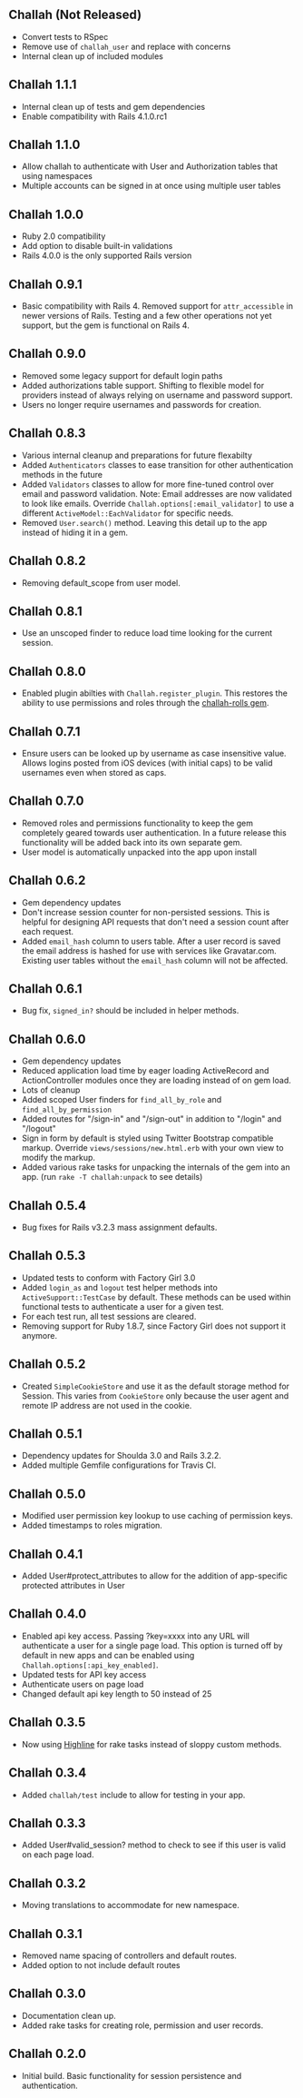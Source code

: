## Challah (Not Released)

* Convert tests to RSpec
* Remove use of `challah_user` and replace with concerns
* Internal clean up of included modules

## Challah 1.1.1

* Internal clean up of tests and gem dependencies
* Enable compatibility with Rails 4.1.0.rc1

## Challah 1.1.0

* Allow challah to authenticate with User and Authorization tables that using namespaces
* Multiple accounts can be signed in at once using multiple user tables

## Challah 1.0.0

* Ruby 2.0 compatibility
* Add option to disable built-in validations
* Rails 4.0.0 is the only supported Rails version

## Challah 0.9.1

* Basic compatibility with Rails 4. Removed support for `attr_accessible` in newer versions of Rails. Testing and a few other operations not yet support, but the gem is functional on Rails 4.

## Challah 0.9.0

* Removed some legacy support for default login paths
* Added authorizations table support. Shifting to flexible model for providers instead of always relying on username and password support.
* Users no longer require usernames and passwords for creation.

## Challah 0.8.3

* Various internal cleanup and preparations for future flexabilty
* Added `Authenticators` classes to ease transition for other authentication methods in the future
* Added `Validators` classes to allow for more fine-tuned control over email and password validation. Note: Email addresses are now validated to look like emails. Override `Challah.options[:email_validator]` to use a different `ActiveModel::EachValidator` for specific needs.
* Removed `User.search()` method. Leaving this detail up to the app instead of hiding it in a gem.

## Challah 0.8.2

* Removing default_scope from user model.

## Challah 0.8.1

* Use an unscoped finder to reduce load time looking for the current session.

## Challah 0.8.0

* Enabled plugin abilties with `Challah.register_plugin`. This restores the ability to use permissions and roles through the [challah-rolls gem](https://github.com/jdtornow/challah-rolls).

## Challah 0.7.1

* Ensure users can be looked up by username as case insensitive value. Allows logins posted from iOS devices (with initial caps) to be valid usernames even when stored as caps.

## Challah 0.7.0

* Removed roles and permissions functionality to keep the gem completely geared towards user authentication. In a future release this functionality will be added back into its own separate gem.
* User model is automatically unpacked into the app upon install

## Challah 0.6.2

* Gem dependency updates
* Don't increase session counter for non-persisted sessions. This is helpful for designing API requests that don't need a session count after each request.
* Added `email_hash` column to users table. After a user record is saved the email address is hashed for use with services like Gravatar.com. Existing user tables without the `email_hash` column will not be affected.

## Challah 0.6.1

* Bug fix, `signed_in?` should be included in helper methods.

## Challah 0.6.0

* Gem dependency updates
* Reduced application load time by eager loading ActiveRecord and ActionController modules once they are loading instead of on gem load.
* Lots of cleanup
* Added scoped User finders for `find_all_by_role` and `find_all_by_permission`
* Added routes for "/sign-in" and "/sign-out" in addition to "/login" and "/logout"
* Sign in form by default is styled using Twitter Bootstrap compatible markup. Override `views/sessions/new.html.erb` with your own view to modify the markup.
* Added various rake tasks for unpacking the internals of the gem into an app. (run `rake -T challah:unpack` to see details)

## Challah 0.5.4

* Bug fixes for Rails v3.2.3 mass assignment defaults.

## Challah 0.5.3

* Updated tests to conform with Factory Girl 3.0
* Added `login_as` and `logout` test helper methods into `ActiveSupport::TestCase` by default. These methods can be used within functional tests to authenticate a user for a given test.
* For each test run, all test sessions are cleared.
* Removing support for Ruby 1.8.7, since Factory Girl does not support it anymore.

## Challah 0.5.2

* Created `SimpleCookieStore` and use it as the default storage method for Session. This varies from `CookieStore` only because the user agent and remote IP address are not used in the cookie.

## Challah 0.5.1

* Dependency updates for Shoulda 3.0 and Rails 3.2.2.
* Added multiple Gemfile configurations for Travis CI.

## Challah 0.5.0

* Modified user permission key lookup to use caching of permission keys.
* Added timestamps to roles migration.

## Challah 0.4.1

* Added User#protect_attributes to allow for the addition of app-specific protected attributes in User

## Challah 0.4.0

* Enabled api key access. Passing ?key=xxxx into any URL will authenticate a user for a single page load. This option is turned off by default in new apps and can be enabled using `Challah.options[:api_key_enabled]`.
* Updated tests for API key access
* Authenticate users on page load
* Changed default api key length to 50 instead of 25

## Challah 0.3.5

* Now using [Highline](https://github.com/JEG2/highline) for rake tasks instead of sloppy custom methods.

## Challah 0.3.4

* Added `challah/test` include to allow for testing in your app.

## Challah 0.3.3

* Added User#valid_session? method to check to see if this user is valid on each page load.

## Challah 0.3.2

* Moving translations to accommodate for new namespace.

## Challah 0.3.1

* Removed name spacing of controllers and default routes.
* Added option to not include default routes

## Challah 0.3.0

* Documentation clean up.
* Added rake tasks for creating role, permission and user records.

## Challah 0.2.0

* Initial build. Basic functionality for session persistence and authentication.
